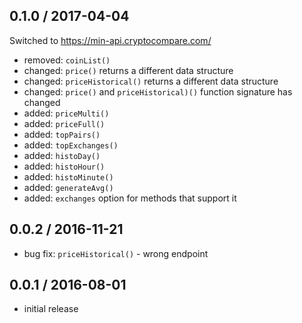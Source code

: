 0.1.0 / 2017-04-04
------------------

Switched to https://min-api.cryptocompare.com/

- removed: `coinList()`
- changed: `price()` returns a different data structure
- changed: `priceHistorical()` returns a different data structure
- changed: `price()` and `priceHistorical)()` function signature has changed
- added: `priceMulti()`
- added: `priceFull()`
- added: `topPairs()`
- added: `topExchanges()`
- added: `histoDay()`
- added: `histoHour()`
- added: `histoMinute()`
- added: `generateAvg()`
- added: `exchanges` option for methods that support it

0.0.2 / 2016-11-21
------------------
- bug fix: `priceHistorical()` - wrong endpoint

0.0.1 / 2016-08-01
------------------
- initial release
